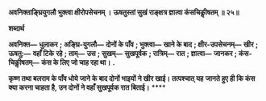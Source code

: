 **अवनिक्ताङ्घ्रियुगलौ भुक्त्वा क्षीरोपसेचनम् ।** **ऊषतुस्तां सुखं राङ्क्षत्र ज्ञात्वा कंसचिकीॢषतम् ॥ २५॥** 

**शब्दार्थ** 

**अवनिक्त—** **धुलाकर** **; अङ्घ्रि-युगलौ—** **दोनों के पाँव** **; भुक्त्वा—** **खाने के बाद** **; क्षीर-उपसेचनम्—** **खीर** **; ऊषतु:—** **वहाँ टिके** **रहे** **; ताम्—** **उस** **; सुखम्—** **सुखपूर्वक** **; रात्रिम्—** **रात** **; ज्ञात्वा—** **जानकर** **; कंस-चिकीॢषतम्—** **कंस के लिए जो चाह रहा था।** **.** 

**कृष्ण तथा बलराम के पाँव धोये जाने के बाद दोनों भाइयों ने खीर खाई। तत्पश्चात् यह** **जानते हुए ही कि कंस क्या करना चाहता है, उन दोनों ने वहाँ सुखपूर्वक रात बिताई।** **** 